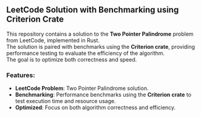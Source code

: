 ## LeetCode Solution with Benchmarking using Criterion Crate

This repository contains a solution to the **Two Pointer Palindrome** problem from LeetCode, implemented in Rust.  
The solution is paired with benchmarks using the **Criterion crate**, providing performance testing to evaluate the efficiency of the algorithm.  
The goal is to optimize both correctness and speed.

### Features:
- **LeetCode Problem**: Two Pointer Palindrome solution.
- **Benchmarking**: Performance benchmarks using the **Criterion crate** to test execution time and resource usage.
- **Optimized**: Focus on both algorithm correctness and efficiency.

